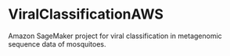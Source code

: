 # ViralClassificationAWS
Amazon SageMaker project for viral classification in metagenomic sequence data of mosquitoes. 
